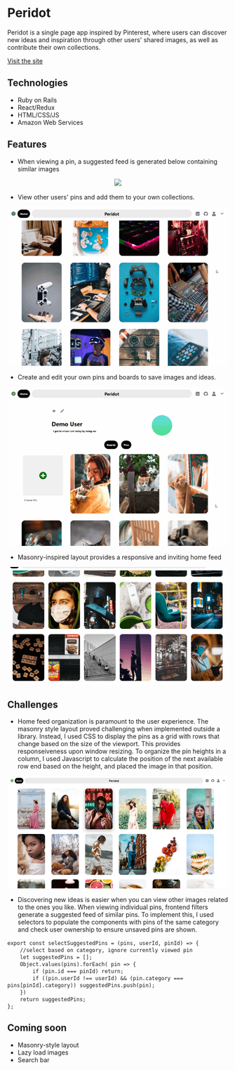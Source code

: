 # Peridot

Peridot is a single page app inspired by Pinterest, where users can discover new ideas and inspiration through 
other users' shared images, as well as contribute their own collections.

[Visit the site](https://peri-dot.herokuapp.com/#/)

## Technologies
* Ruby on Rails
* React/Redux
* HTML/CSS/JS
* Amazon Web Services

## Features

* When viewing a pin, a suggested feed is generated below containing similar images
<p align="center">
  <img max-width="650" height="auto" src="./app/assets/images/gifs/peridot_feed_demo2.gif">
</p>

* View other users' pins and add them to your own collections.
<p align="center">
  <img max-width="650" height="auto" src="./app/assets/images/gifs/peridot_save_pin_demo.gif">
</p>


* Create and edit your own pins and boards to save images and ideas.
<p align="center">
  <img max-width="650" height="auto" src="./app/assets/images/gifs/peridot_create_pin_demo.gif">
</p>

* Masonry-inspired layout provides a responsive and inviting home feed
<p align="center">
  <img max-width="650" height="auto" src="./app/assets/images/gifs/peridot_responsive_demo2.gif">
</p>

## Challenges
* Home feed organization is paramount to the user experience. The masonry style layout proved challenging
    when implemented outside a library. Instead, I used CSS to display the pins as a grid with rows that
    change based on the size of the viewport. This provides responseiveness upon window resizing. 
    To organize the pin heights in a column, I used Javascript to calculate the position of the next 
    available row end based on the height, and placed the image in that position.

<p align="center">
  <img width="auto" height="auto" src="./app/assets/images/home_feed.png">
</p>

* Discovering new ideas is easier when you can view other images related to the ones you like.
    When viewing individual pins, frontend filters generate a suggested feed of similar pins.
    To implement this, I used selectors to populate the components with pins of the same category 
    and check user ownership to ensure unsaved pins are shown.

```
export const selectSuggestedPins = (pins, userId, pinId) => {
    //select based on category, ignore currently viewed pin
    let suggestedPins = [];
    Object.values(pins).forEach( pin => {
        if (pin.id === pinId) return;
        if ((pin.userId !== userId) && (pin.category === pins[pinId].category)) suggestedPins.push(pin);
    })
    return suggestedPins;
};
```

## Coming soon
* Masonry-style layout
* Lazy load images
* Search bar
